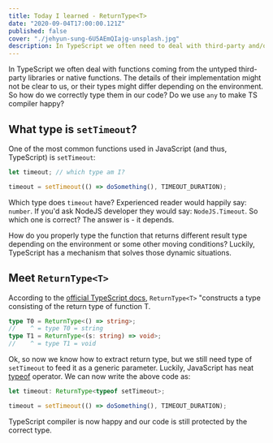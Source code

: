 ```yaml
---
title: Today I learned - ReturnType<T>
date: "2020-09-04T17:00:00.121Z"
published: false
cover: "./jehyun-sung-6U5AEmQIajg-unsplash.jpg"
description: In TypeScript we often need to deal with third-party and/or native functions and based on the implementation their return types might differ. Luckily, TypeScript has a trick up the sleeve how to resolve them.
---
```


In TypeScript we often deal with functions coming from the untyped third-party libraries or native functions. The details of their implementation might not be clear to us, or their types might differ depending on the environment. So how do we correctly type them in our code? Do we use `any` to make TS compiler happy?

## What type is `setTimeout`?

One of the most common functions used in JavaScript (and thus, TypeScript) is `setTimeout`:
```typescript
let timeout; // which type am I?

timeout = setTimeout(() => doSomething(), TIMEOUT_DURATION);
```

Which type does `timeout` have? Experienced reader would happily say: `number`. If you'd ask NodeJS developer they would say: `NodeJS.Timeout`. So which one is correct? The answer is - it depends.

How do you properly type the function that returns different result type depending on the environment or some other moving conditions? Luckily, TypeScript has a mechanism that solves those dynamic situations.

## Meet `ReturnType<T>`

According to the [official TypeScript docs](https://www.typescriptlang.org/docs/handbook/utility-types.html#returntypetype), `ReturnType<T>` "constructs a type consisting of the return type of function T.

```typescript
type T0 = ReturnType<() => string>;
//    ^ = type T0 = string
type T1 = ReturnType<(s: string) => void>;
//    ^ = type T1 = void
```

Ok, so now we know how to extract return type, but we still need type of `setTimeout` to feed it as a generic parameter. Luckily, JavaScript has neat [typeof](https://developer.mozilla.org/en-US/docs/Web/JavaScript/Reference/Operators/typeof) operator. We can now write the above code as:
```typescript
let timeout: ReturnType<typeof setTimeout>;

timeout = setTimeout(() => doSomething(), TIMEOUT_DURATION);
```

TypeScript compiler is now happy and our code is still protected by the correct type.


